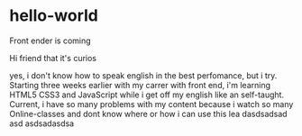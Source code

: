 # hello-world
Front ender is coming

Hi friend that it's curios

yes, i don't know how to speak english in the best perfomance, but i try. Starting three weeks earlier with my carrer with front end, i'm learning HTML5 CSS3 and JavaScript while i get off my english like an self-taught. Current, i have so many problems with my content because i watch so many Online-classes and dont know where or how i can use this lea
dasdsadsad asd asdsadasdsa
